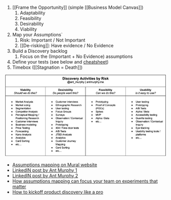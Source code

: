 
1) [[Frame the Opportunity]] (simple [[Business Model Canvas]])
	1) Adaptability
	2) Feasibility
	3) Desirability
	4) Viability
2) Map your Assumptions`
	1) Risk: Important / Not Important
	2) [[De-risking]]: Have evidence / No Evidence
3) Build a Discovery backlog
	1) Focus on the (Important + No Evidence) assumptions
4) Define your tests (see below and [cheatsheet](https://www.linkedin.com/posts/ant-murphy_productmanagement-product-agile-activity-7077049982826016768-D7gu?utm_source=share&utm_medium=member_desktop))
5) Timebox ([[Stagnation = Death]])

![](MappingAssumptions.png)

- [Assumptions mapping on Mural website](https://www.mural.co/blog/intro-assumptions-mapping)
- [LinkedIN post by Ant Murphy 1](https://www.linkedin.com/posts/ant-murphy_productmanagement-product-agile-activity-7077049982826016768-D7gu?utm_source=share&utm_medium=member_desktop)
- [LinkedIN post by Ant Murphy 2](https://www.linkedin.com/posts/ant-murphy_ive-helped-half-a-dozen-orgs-intro-discovery-activity-7110427418137423873-RWYa?utm_source=share&utm_medium=member_desktop)
- [How assumptions mapping can focus your team on experiments that matter](https://www.strategyzer.com/library/how-assumptions-mapping-can-focus-your-teams-on-running-experiments-that-matter)
- [How to kickoff product discovery like a pro](https://www.antmurphy.me/newsletter/2022/5/19/how-to-kick-off-product-discovery-like-a-pro)


